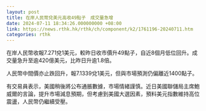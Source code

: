 ```yaml
---
layout: post
title: 在岸人民幣兌美元高收49點子　成交量急增
date: 2024-07-11 18:34:26.000000000 +08:00
link: https://news.rthk.hk/rthk/ch/component/k2/1761196-20240711.htm
categories: rthk
---
```


在岸人民幣收報7.271兌1美元，較昨日收市價升49點子，自近8個月低位回升。成交量急升至逾420億美元，比昨日升逾1.8倍。

人民幣中間價亦止跌回升，報7.1339兌1美元，但與市場預測仍偏離近1400點子。

有交易員表示，美國稍後將公布通脹數據，市場情緒謹慎。近日美國聯儲局主席鮑威爾的言論，提升市場減息預期，但考慮到美國大選因素，預料美元指數維持高位震盪，人民幣仍繼續受壓。
